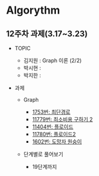 # Algorythm

## 12주차 과제(3.17~3.23)

- TOPIC

  - 김지원 : Graph 이론 (2/2)
  - 박시현 :
  - 박지한 :

- 과제

  - Graph

    - [1753번: 최단경로](https://www.acmicpc.net/problem/1753)
    - [11779번: 최소비용 구하기 2](https://www.acmicpc.net/problem/11779)
    - [11404번: 플로이드](https://www.acmicpc.net/problem/11404)
    - [11780번: 플로이드2](https://www.acmicpc.net/problem/11780)
    - [1602번: 도망자 원숭이](https://www.acmicpc.net/problem/1602)

  - 단계별로 풀어보기
    - 19단계까지
